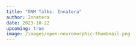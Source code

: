 ```yaml
---
title: "ONM Talks: Innatera"
author: Innatera
date: 2023-10-22
upcoming: true
image: /images/open-neuromorphic-thumbnail.png
---
```

